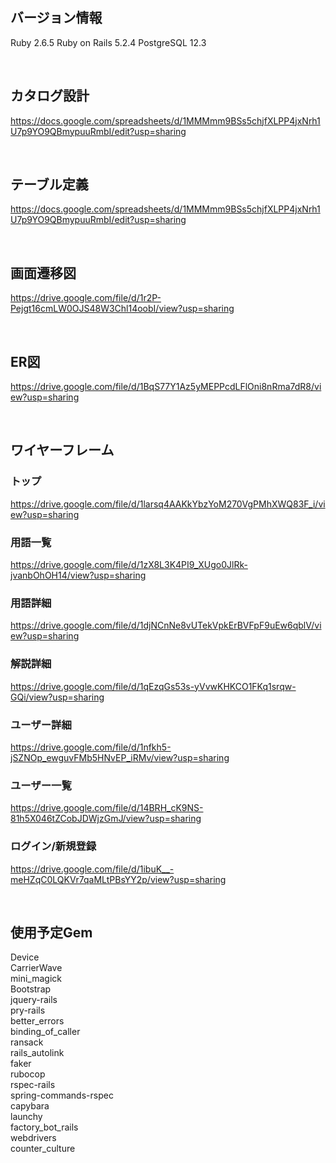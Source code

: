## バージョン情報
Ruby 2.6.5
Ruby on Rails 5.2.4
PostgreSQL 12.3

<br>

## カタログ設計
https://docs.google.com/spreadsheets/d/1MMMmm9BSs5chjfXLPP4jxNrh1U7p9YO9QBmypuuRmbI/edit?usp=sharing

<br>

## テーブル定義
https://docs.google.com/spreadsheets/d/1MMMmm9BSs5chjfXLPP4jxNrh1U7p9YO9QBmypuuRmbI/edit?usp=sharing

<br>

## 画面遷移図
https://drive.google.com/file/d/1r2P-Pejgt16cmLW0OJS48W3Chl14oobI/view?usp=sharing

<br>

## ER図
https://drive.google.com/file/d/1BqS77Y1Az5yMEPPcdLFlOni8nRma7dR8/view?usp=sharing

<br>

## ワイヤーフレーム
### トップ
https://drive.google.com/file/d/1larsq4AAKkYbzYoM270VgPMhXWQ83F_i/view?usp=sharing

### 用語一覧
https://drive.google.com/file/d/1zX8L3K4PI9_XUgo0JlRk-jvanbOhOH14/view?usp=sharing

### 用語詳細
https://drive.google.com/file/d/1djNCnNe8vUTekVpkErBVFpF9uEw6qblV/view?usp=sharing

### 解説詳細
https://drive.google.com/file/d/1qEzqGs53s-yVvwKHKCO1FKq1srqw-GQi/view?usp=sharing

### ユーザー詳細
https://drive.google.com/file/d/1nfkh5-jSZNOp_ewguvFMb5HNvEP_iRMv/view?usp=sharing

### ユーザー一覧
https://drive.google.com/file/d/14BRH_cK9NS-81h5X046tZCobJDWjzGmJ/view?usp=sharing

### ログイン/新規登録
https://drive.google.com/file/d/1ibuK__-meHZqC0LQKVr7qaMLtPBsYY2p/view?usp=sharing

<br>

## 使用予定Gem
Device  
CarrierWave  
mini_magick  
Bootstrap  
jquery-rails  
pry-rails  
better_errors  
binding_of_caller  
ransack  
rails_autolink  
faker  
rubocop  
rspec-rails  
spring-commands-rspec  
capybara  
launchy  
factory_bot_rails  
webdrivers  
counter_culture  
